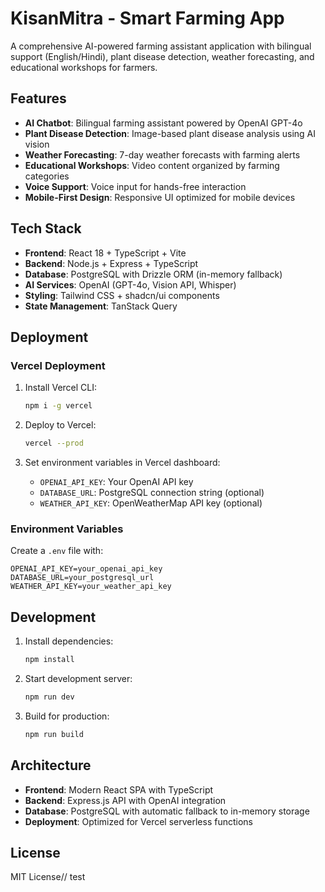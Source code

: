 # KisanMitra - Smart Farming App

A comprehensive AI-powered farming assistant application with bilingual support (English/Hindi), plant disease detection, weather forecasting, and educational workshops for farmers.

## Features

- **AI Chatbot**: Bilingual farming assistant powered by OpenAI GPT-4o
- **Plant Disease Detection**: Image-based plant disease analysis using AI vision
- **Weather Forecasting**: 7-day weather forecasts with farming alerts
- **Educational Workshops**: Video content organized by farming categories
- **Voice Support**: Voice input for hands-free interaction
- **Mobile-First Design**: Responsive UI optimized for mobile devices

## Tech Stack

- **Frontend**: React 18 + TypeScript + Vite
- **Backend**: Node.js + Express + TypeScript
- **Database**: PostgreSQL with Drizzle ORM (in-memory fallback)
- **AI Services**: OpenAI (GPT-4o, Vision API, Whisper)
- **Styling**: Tailwind CSS + shadcn/ui components
- **State Management**: TanStack Query

## Deployment

### Vercel Deployment

1. Install Vercel CLI:
   ```bash
   npm i -g vercel
   ```

2. Deploy to Vercel:
   ```bash
   vercel --prod
   ```

3. Set environment variables in Vercel dashboard:
   - `OPENAI_API_KEY`: Your OpenAI API key
   - `DATABASE_URL`: PostgreSQL connection string (optional)
   - `WEATHER_API_KEY`: OpenWeatherMap API key (optional)

### Environment Variables

Create a `.env` file with:
```env
OPENAI_API_KEY=your_openai_api_key
DATABASE_URL=your_postgresql_url
WEATHER_API_KEY=your_weather_api_key
```

## Development

1. Install dependencies:
   ```bash
   npm install
   ```

2. Start development server:
   ```bash
   npm run dev
   ```

3. Build for production:
   ```bash
   npm run build
   ```

## Architecture

- **Frontend**: Modern React SPA with TypeScript
- **Backend**: Express.js API with OpenAI integration
- **Database**: PostgreSQL with automatic fallback to in-memory storage
- **Deployment**: Optimized for Vercel serverless functions

## License

MIT License// test
